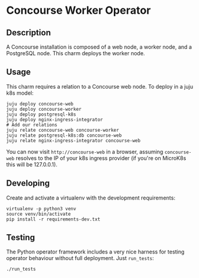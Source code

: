 # Concourse Worker Operator

## Description

A Concourse installation is composed of a web node, a worker node, and a
PostgreSQL node. This charm deploys the worker node.

## Usage

This charm requires a relation to a Concourse web node. To deploy in a juju
k8s model:

    juju deploy concourse-web
    juju deploy concourse-worker
    juju deploy postgresql-k8s
    juju deploy nginx-ingress-integrator
    # Add our relations
    juju relate concourse-web concourse-worker
    juju relate postgresql-k8s:db concourse-web
    juju relate nginx-ingress-integrator concourse-web

You can now visit `http://concourse-web` in a browser, assuming
`concourse-web` resolves to the IP of your k8s ingress provider (if you're on
MicroK8s this will be 127.0.0.1).

## Developing

Create and activate a virtualenv with the development requirements:

    virtualenv -p python3 venv
    source venv/bin/activate
    pip install -r requirements-dev.txt

## Testing

The Python operator framework includes a very nice harness for testing
operator behaviour without full deployment. Just `run_tests`:

    ./run_tests

